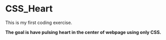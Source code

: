 # CSS_Heart

This is my first coding exercise. 

**The goal is have pulsing heart in the center of webpage using only CSS.**
